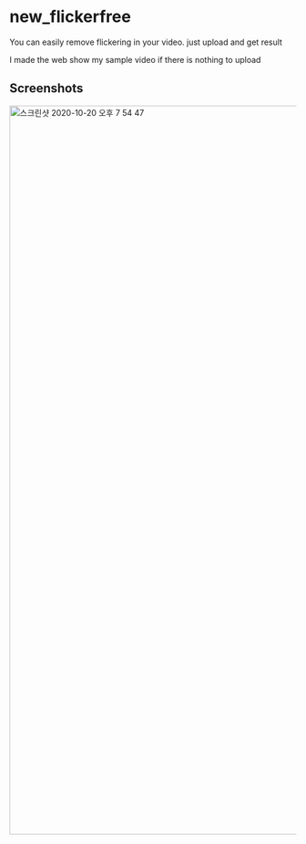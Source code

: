 # new_flickerfree
You can easily remove flickering in your video.
just upload and get result

I made the web show my sample video if there is nothing to upload

Screenshots
---------------
<img width="1278" alt="스크린샷 2020-10-20 오후 7 54 47" src="https://user-images.githubusercontent.com/61674922/96577144-2ff53100-130e-11eb-8557-bc3efea62179.png">
